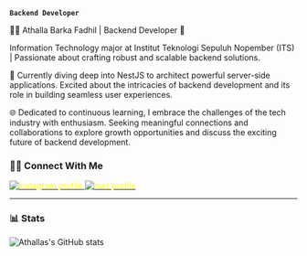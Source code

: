 

**`Backend Developer`**

👨‍💻 Athalla Barka Fadhil | Backend Developer 🚀

Information Technology major at Institut Teknologi Sepuluh Nopember (ITS) | Passionate about crafting robust and scalable backend solutions.

🔧 Currently diving deep into NestJS to architect powerful server-side applications. Excited about the intricacies of backend development and its role in building seamless user experiences.

🌐 Dedicated to continuous learning, I embrace the challenges of the tech industry with enthusiasm. Seeking meaningful connections and collaborations to explore growth opportunities and discuss the exciting future of backend development.


### 🤝🏻 Connect With Me

<p align="left">
   <a href="https://www.instagram.com/athallabf/?next=%2F&hl=id"><img alt="instagram profile" title="Follow my instagram" src="https://img.shields.io/badge/-@athallabf-E4405F?style=flat&logo=Instagram&logocolor=%23E05D44&label=Follow!&logo=video&logoColor=white&style=for-the-badge&labelColor=DAA520" style="color: yellow;"/> </a> 
   <a href="https://gmail.com/rakafadhil.rf@gmail.com/?next=%2F&hl=id"><img alt="mail profile" title="send your text" src="https://img.shields.io/badge/-rakafadhil.rf@gmail.com-D14836?style=flat&logo=Gmail&logoColor=white" style="color: yellow;"/> </a> 
   
</p>


---


### 📊 Stats

![Athallas's GitHub stats](https://github-readme-stats.vercel.app/api?username=athallabf&show_icons=true&theme=gruvbox)
